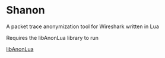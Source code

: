 # Shanon
A packet trace anonymization tool for Wireshark written in Lua

Requires the libAnonLua library to run

[libAnonLua](https://github.com/mculig/libAnonLua)


